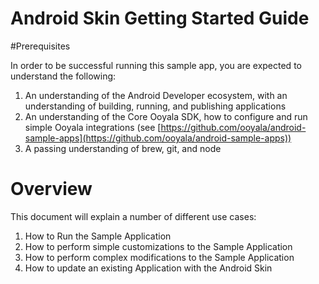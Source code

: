 # Android Skin Getting Started Guide

#Prerequisites

In order to be successful running this sample app, you are expected to understand the following:

  1. An understanding of the Android Developer ecosystem, with an understanding of building, running, and publishing applications
  2. An understanding of the Core Ooyala SDK, how to configure and run simple Ooyala integrations (see [https://github.com/ooyala/android-sample-apps](https://github.com/ooyala/android-sample-apps))
  3. A passing understanding of brew, git, and node

# Overview

This document will explain a number of different use cases:

1. How to Run the Sample Application
2. How to perform simple customizations to the Sample Application
3. How to perform complex modifications to the Sample Application
4. How to update an existing Application with the Android Skin
